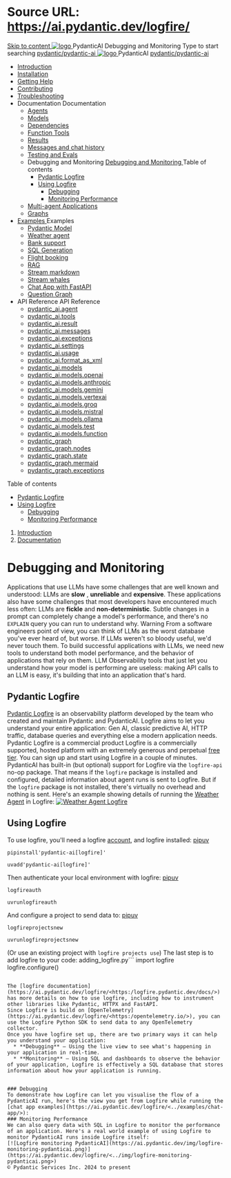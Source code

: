 # Source URL: https://ai.pydantic.dev/logfire/

[ Skip to content ](https://ai.pydantic.dev/logfire/<#debugging-and-monitoring>)
[ ![logo](https://ai.pydantic.dev/img/logo-white.svg) ](https://ai.pydantic.dev/logfire/<..> "PydanticAI")
PydanticAI 
Debugging and Monitoring 
Type to start searching
[ pydantic/pydantic-ai  ](https://ai.pydantic.dev/logfire/<https:/github.com/pydantic/pydantic-ai> "Go to repository")
[ ![logo](https://ai.pydantic.dev/img/logo-white.svg) ](https://ai.pydantic.dev/logfire/<..> "PydanticAI") PydanticAI 
[ pydantic/pydantic-ai  ](https://ai.pydantic.dev/logfire/<https:/github.com/pydantic/pydantic-ai> "Go to repository")
  * [ Introduction  ](https://ai.pydantic.dev/logfire/<..>)
  * [ Installation  ](https://ai.pydantic.dev/logfire/<../install/>)
  * [ Getting Help  ](https://ai.pydantic.dev/logfire/<../help/>)
  * [ Contributing  ](https://ai.pydantic.dev/logfire/<../contributing/>)
  * [ Troubleshooting  ](https://ai.pydantic.dev/logfire/<../troubleshooting/>)
  * Documentation  Documentation 
    * [ Agents  ](https://ai.pydantic.dev/logfire/<../agents/>)
    * [ Models  ](https://ai.pydantic.dev/logfire/<../models/>)
    * [ Dependencies  ](https://ai.pydantic.dev/logfire/<../dependencies/>)
    * [ Function Tools  ](https://ai.pydantic.dev/logfire/<../tools/>)
    * [ Results  ](https://ai.pydantic.dev/logfire/<../results/>)
    * [ Messages and chat history  ](https://ai.pydantic.dev/logfire/<../message-history/>)
    * [ Testing and Evals  ](https://ai.pydantic.dev/logfire/<../testing-evals/>)
    * Debugging and Monitoring  [ Debugging and Monitoring  ](https://ai.pydantic.dev/logfire/<./>) Table of contents 
      * [ Pydantic Logfire  ](https://ai.pydantic.dev/logfire/<#pydantic-logfire>)
      * [ Using Logfire  ](https://ai.pydantic.dev/logfire/<#using-logfire>)
        * [ Debugging  ](https://ai.pydantic.dev/logfire/<#debugging>)
        * [ Monitoring Performance  ](https://ai.pydantic.dev/logfire/<#monitoring-performance>)
    * [ Multi-agent Applications  ](https://ai.pydantic.dev/logfire/<../multi-agent-applications/>)
    * [ Graphs  ](https://ai.pydantic.dev/logfire/<../graph/>)
  * [ Examples  ](https://ai.pydantic.dev/logfire/<../examples/>)
Examples 
    * [ Pydantic Model  ](https://ai.pydantic.dev/logfire/<../examples/pydantic-model/>)
    * [ Weather agent  ](https://ai.pydantic.dev/logfire/<../examples/weather-agent/>)
    * [ Bank support  ](https://ai.pydantic.dev/logfire/<../examples/bank-support/>)
    * [ SQL Generation  ](https://ai.pydantic.dev/logfire/<../examples/sql-gen/>)
    * [ Flight booking  ](https://ai.pydantic.dev/logfire/<../examples/flight-booking/>)
    * [ RAG  ](https://ai.pydantic.dev/logfire/<../examples/rag/>)
    * [ Stream markdown  ](https://ai.pydantic.dev/logfire/<../examples/stream-markdown/>)
    * [ Stream whales  ](https://ai.pydantic.dev/logfire/<../examples/stream-whales/>)
    * [ Chat App with FastAPI  ](https://ai.pydantic.dev/logfire/<../examples/chat-app/>)
    * [ Question Graph  ](https://ai.pydantic.dev/logfire/<../examples/question-graph/>)
  * API Reference  API Reference 
    * [ pydantic_ai.agent  ](https://ai.pydantic.dev/logfire/<../api/agent/>)
    * [ pydantic_ai.tools  ](https://ai.pydantic.dev/logfire/<../api/tools/>)
    * [ pydantic_ai.result  ](https://ai.pydantic.dev/logfire/<../api/result/>)
    * [ pydantic_ai.messages  ](https://ai.pydantic.dev/logfire/<../api/messages/>)
    * [ pydantic_ai.exceptions  ](https://ai.pydantic.dev/logfire/<../api/exceptions/>)
    * [ pydantic_ai.settings  ](https://ai.pydantic.dev/logfire/<../api/settings/>)
    * [ pydantic_ai.usage  ](https://ai.pydantic.dev/logfire/<../api/usage/>)
    * [ pydantic_ai.format_as_xml  ](https://ai.pydantic.dev/logfire/<../api/format_as_xml/>)
    * [ pydantic_ai.models  ](https://ai.pydantic.dev/logfire/<../api/models/base/>)
    * [ pydantic_ai.models.openai  ](https://ai.pydantic.dev/logfire/<../api/models/openai/>)
    * [ pydantic_ai.models.anthropic  ](https://ai.pydantic.dev/logfire/<../api/models/anthropic/>)
    * [ pydantic_ai.models.gemini  ](https://ai.pydantic.dev/logfire/<../api/models/gemini/>)
    * [ pydantic_ai.models.vertexai  ](https://ai.pydantic.dev/logfire/<../api/models/vertexai/>)
    * [ pydantic_ai.models.groq  ](https://ai.pydantic.dev/logfire/<../api/models/groq/>)
    * [ pydantic_ai.models.mistral  ](https://ai.pydantic.dev/logfire/<../api/models/mistral/>)
    * [ pydantic_ai.models.ollama  ](https://ai.pydantic.dev/logfire/<../api/models/ollama/>)
    * [ pydantic_ai.models.test  ](https://ai.pydantic.dev/logfire/<../api/models/test/>)
    * [ pydantic_ai.models.function  ](https://ai.pydantic.dev/logfire/<../api/models/function/>)
    * [ pydantic_graph  ](https://ai.pydantic.dev/logfire/<../api/pydantic_graph/graph/>)
    * [ pydantic_graph.nodes  ](https://ai.pydantic.dev/logfire/<../api/pydantic_graph/nodes/>)
    * [ pydantic_graph.state  ](https://ai.pydantic.dev/logfire/<../api/pydantic_graph/state/>)
    * [ pydantic_graph.mermaid  ](https://ai.pydantic.dev/logfire/<../api/pydantic_graph/mermaid/>)
    * [ pydantic_graph.exceptions  ](https://ai.pydantic.dev/logfire/<../api/pydantic_graph/exceptions/>)


Table of contents 
  * [ Pydantic Logfire  ](https://ai.pydantic.dev/logfire/<#pydantic-logfire>)
  * [ Using Logfire  ](https://ai.pydantic.dev/logfire/<#using-logfire>)
    * [ Debugging  ](https://ai.pydantic.dev/logfire/<#debugging>)
    * [ Monitoring Performance  ](https://ai.pydantic.dev/logfire/<#monitoring-performance>)


  1. [ Introduction  ](https://ai.pydantic.dev/logfire/<..>)
  2. [ Documentation  ](https://ai.pydantic.dev/logfire/<../agents/>)


# Debugging and Monitoring
Applications that use LLMs have some challenges that are well known and understood: LLMs are **slow** , **unreliable** and **expensive**.
These applications also have some challenges that most developers have encountered much less often: LLMs are **fickle** and **non-deterministic**. Subtle changes in a prompt can completely change a model's performance, and there's no `EXPLAIN` query you can run to understand why.
Warning
From a software engineers point of view, you can think of LLMs as the worst database you've ever heard of, but worse.
If LLMs weren't so bloody useful, we'd never touch them.
To build successful applications with LLMs, we need new tools to understand both model performance, and the behavior of applications that rely on them.
LLM Observability tools that just let you understand how your model is performing are useless: making API calls to an LLM is easy, it's building that into an application that's hard.
## Pydantic Logfire
[Pydantic Logfire](https://ai.pydantic.dev/logfire/<https:/pydantic.dev/logfire>) is an observability platform developed by the team who created and maintain Pydantic and PydanticAI. Logfire aims to let you understand your entire application: Gen AI, classic predictive AI, HTTP traffic, database queries and everything else a modern application needs.
Pydantic Logfire is a commercial product
Logfire is a commercially supported, hosted platform with an extremely generous and perpetual [free tier](https://ai.pydantic.dev/logfire/<https:/pydantic.dev/pricing/>). You can sign up and start using Logfire in a couple of minutes.
PydanticAI has built-in (but optional) support for Logfire via the `logfire-api`[](https://ai.pydantic.dev/logfire/<https:/github.com/pydantic/logfire/tree/main/logfire-api>) no-op package.
That means if the `logfire` package is installed and configured, detailed information about agent runs is sent to Logfire. But if the `logfire` package is not installed, there's virtually no overhead and nothing is sent.
Here's an example showing details of running the [Weather Agent](https://ai.pydantic.dev/logfire/<../examples/weather-agent/>) in Logfire:
[![Weather Agent Logfire](https://ai.pydantic.dev/img/logfire-weather-agent.png)](https://ai.pydantic.dev/logfire/<../img/logfire-weather-agent.png>)
## Using Logfire
To use logfire, you'll need a logfire [account](https://ai.pydantic.dev/logfire/<https:/logfire.pydantic.dev>), and logfire installed:
[pip](https://ai.pydantic.dev/logfire/<#__tabbed_1_1>)[uv](https://ai.pydantic.dev/logfire/<#__tabbed_1_2>)
```
pipinstall'pydantic-ai[logfire]'

```

```
uvadd'pydantic-ai[logfire]'

```

Then authenticate your local environment with logfire:
[pip](https://ai.pydantic.dev/logfire/<#__tabbed_2_1>)[uv](https://ai.pydantic.dev/logfire/<#__tabbed_2_2>)
```
logfireauth

```

```
uvrunlogfireauth

```

And configure a project to send data to:
[pip](https://ai.pydantic.dev/logfire/<#__tabbed_3_1>)[uv](https://ai.pydantic.dev/logfire/<#__tabbed_3_2>)
```
logfireprojectsnew

```

```
uvrunlogfireprojectsnew

```

(Or use an existing project with `logfire projects use`)
The last step is to add logfire to your code:
adding_logfire.py```
import logfire
logfire.configure()

```

The [logfire documentation](https://ai.pydantic.dev/logfire/<https:/logfire.pydantic.dev/docs/>) has more details on how to use logfire, including how to instrument other libraries like Pydantic, HTTPX and FastAPI.
Since Logfire is build on [OpenTelemetry](https://ai.pydantic.dev/logfire/<https:/opentelemetry.io/>), you can use the Logfire Python SDK to send data to any OpenTelemetry collector.
Once you have logfire set up, there are two primary ways it can help you understand your application:
  * **Debugging** — Using the live view to see what's happening in your application in real-time.
  * **Monitoring** — Using SQL and dashboards to observe the behavior of your application, Logfire is effectively a SQL database that stores information about how your application is running.


### Debugging
To demonstrate how Logfire can let you visualise the flow of a PydanticAI run, here's the view you get from Logfire while running the [chat app examples](https://ai.pydantic.dev/logfire/<../examples/chat-app/>):
### Monitoring Performance
We can also query data with SQL in Logfire to monitor the performance of an application. Here's a real world example of using Logfire to monitor PydanticAI runs inside Logfire itself:
[![Logfire monitoring PydanticAI](https://ai.pydantic.dev/img/logfire-monitoring-pydanticai.png)](https://ai.pydantic.dev/logfire/<../img/logfire-monitoring-pydanticai.png>)
© Pydantic Services Inc. 2024 to present 
